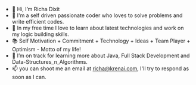 - 👋 Hi, I’m Richa Dixit
- 🔭 I'm a self driven passionate coder who loves to solve problems and write efficient codes.
- 📎 In my free time I love to learn about latest technologies and work on my logic building skills.
- 📚 Self Motivation + Commitment + Technology + Ideas + Team Player + Optimism - Motto of my life!
- 🌱 I’m on track for learning more about Java, Full Stack Development and Data-Structures_n_Algorithms. 
- 📫 you can shoot me an email at richa@krenai.com, I'll try to respond as soon as I can.
<!---- 👀 I’m interested in ...
- 🌱 I’m currently learning ...
- 💞️ I’m looking to collaborate on ...
- 📫 How to reach me ... --->
<!---
Richadxt08/Richadxt08 is a ✨ special ✨ repository because its `README.md` (this file) appears on your GitHub profile.
You can click the Preview link to take a look at your changes.
--->
